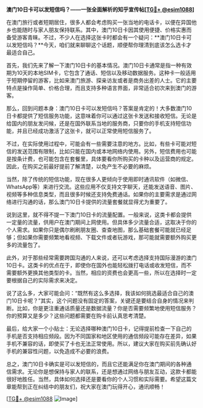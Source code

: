 **澳门10日卡可以发短信吗？——一张全面解析的知乎宣传帖[[TG💪+ @esim1088](https://t.me/s/esim1088)]**

在澳门旅行或者短期居住，很多人都会考虑购买一张当地的电话卡，以便在异国他乡也能随时与家人朋友保持联系。其中，澳门10日卡因其使用便捷、价格实惠而备受游客青睐。不过，不少人在选择这张卡时都会有一个疑问：**澳门10日卡可以发短信吗？**今天，咱们就来聊聊这个话题，顺便帮你理清到底该怎么选卡才最适合自己。

首先，我们先来了解一下澳门10日卡的基本情况。澳门10日卡通常是指一种有效期为10天的本地SIM卡，它包含了通话、短信以及移动数据服务。这种卡一般适用于短期停留的游客，比如来澳门旅游、探亲访友或者是商务出差的人士。它的主要特点是操作简单、价格合理，而且支持多种语言界面，非常适合初次来到澳门的游客。

那么，回到问题本身：澳门10日卡可以发短信吗？答案是肯定的！大多数澳门10日卡都提供了短信服务功能，这意味着你可以通过这张卡发送和接收短信。无论是给国内的朋友发问候，还是在国外联系当地的服务商，只要你的手机支持短信功能，并且已经成功激活了这张卡，就可以正常使用短信服务了。

不过，在实际使用过程中，可能会有一些需要注意的地方。比如，有些卡可能对短信的发送范围有限制，比如只能在国内或本地网络内使用。另外，短信费用也可能是按条计费，也可能包含在套餐里，具体要看你所购买的卡种以及运营商的规定。因此，在购买之前最好提前了解清楚，以免产生不必要的麻烦。

当然，除了传统的短信功能，现在很多人更倾向于使用即时通讯软件（如微信、WhatsApp等）来进行交流。这些应用不仅支持文字聊天，还能发送语音、图片、视频等多种信息类型，而且很多时候还支持免费通话。如果你的主要需求是通过网络进行沟通的话，那么澳门10日卡提供的流量套餐就显得尤为重要了。

说到这里，就不得不提一下澳门10日卡的流量配置。一般来说，这类卡都会提供一定量的流量，供用户在澳门期间上网使用。但具体多少流量合适，这取决于你的个人需求。如果你只是偶尔刷刷朋友圈、查查地图，那么基础套餐可能就已经足够；但如果你需要频繁地看视频、下载文件或者玩游戏，那可能就需要额外购买更多的流量包了。

此外，对于那些经常需要跨国沟通的人来说，还可以考虑选择支持国际漫游的澳门10日卡。这类卡的优点在于，即使你在国外也能轻松拨打电话或收发短信，而不需要额外更换其他类型的卡。当然，相应的资费也会更高一些，所以在选择时一定要根据自己的实际需求来决定。

说了这么多，大家可能会问：“既然有这么多选择，我该如何挑选最适合自己的澳门10日卡呢？”其实，这个问题没有固定的答案，关键还是要结合自身的情况来判断。比如，你是更注重通话质量还是数据流量？你是否需要频繁地使用短信服务？你的预算又是多少？这些问题都需要在购卡前认真思考清楚。

最后，给大家一个小贴士：无论选择哪种澳门10日卡，记得提前检查一下自己的手机是否支持相应频段。因为不同国家和地区使用的通信频段可能存在差异，如果手机不兼容的话，即使买了卡也无法正常使用。所以，建议大家在购买前先确认好手机的兼容性问题，以免造成不必要的浪费。

总之，澳门10日卡确实是可以发短信的，而且它还能满足你在澳门期间的各种通信需求。无论你是想保持与家人的联系，还是想通过网络与朋友互动，这款卡都能很好地胜任。当然，具体如何选择还是要看你的个人习惯和实际需要。希望这篇文章能帮到正在纠结中的朋友们，祝大家在澳门玩得开心，通讯顺畅！

[[TG💪+ @esim1088](https://t.me/s/esim1088) ![Image](https://i.postimg.cc/4NQfJmqS/Snipaste-2025-05-13-00-14-12.png)]